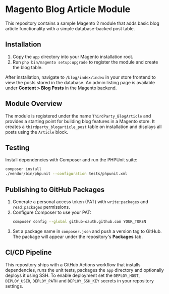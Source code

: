 # Magento Blog Article Module
This repository contains a sample Magento 2 module that adds basic blog article functionality with a simple database-backed post table.

## Installation
1. Copy the `app` directory into your Magento installation root.
2. Run `php bin/magento setup:upgrade` to register the module and create the blog table.

After installation, navigate to `/blog/index/index` in your store frontend to view the posts stored in the database.
An admin listing page is available under **Content > Blog Posts** in the Magento backend.

## Module Overview
The module is registered under the name `ThirdParty_BlogArticle` and provides a starting point for building blog features in a Magento store. It creates a `thirdparty_blogarticle_post` table on installation and displays all posts using the `Article` block.

## Testing
Install dependencies with Composer and run the PHPUnit suite:

```bash
composer install
./vendor/bin/phpunit --configuration tests/phpunit.xml
```

## Publishing to GitHub Packages
1. Generate a personal access token (PAT) with `write:packages` and `read:packages` permissions.
2. Configure Composer to use your PAT:
   ```bash
   composer config --global github-oauth.github.com YOUR_TOKEN
   ```
3. Set a package name in `composer.json` and push a version tag to GitHub.
   The package will appear under the repository's **Packages** tab.

## CI/CD Pipeline
This repository ships with a GitHub Actions workflow that installs dependencies, runs the unit tests, packages the `app` directory and optionally deploys it using SSH.
To enable deployment set the `DEPLOY_HOST`, `DEPLOY_USER`, `DEPLOY_PATH` and `DEPLOY_SSH_KEY` secrets in your repository settings.

